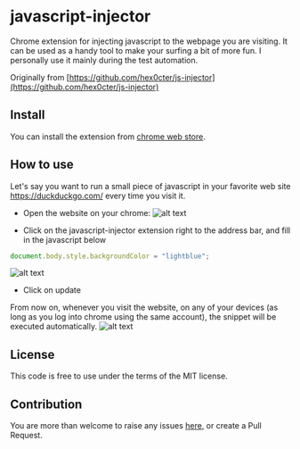 # javascript-injector
Chrome extension for injecting javascript to the webpage you are visiting. It can be used as a handy tool to make your surfing a bit of more fun. I personally use it mainly during the test automation.

Originally from [https://github.com/hex0cter/js-injector](https://github.com/hex0cter/js-injector)
## Install
You can install the extension from [chrome web store](https://chrome.google.com/webstore/detail/javascript-injector/ejnccfcackblkelbafbolcpjfpcmbplg).

## How to use
Let's say you want to run a small piece of javascript in your favorite web site https://duckduckgo.com/ every time you visit it.

* Open the website on your chrome:
![alt text](https://raw.githubusercontent.com/hex0cter/js-injector/master/publisher/screenshots/SS1.png "open the website")

* Click on the javascript-injector extension right to the address bar, and fill in the javascript below
```javascript
document.body.style.backgroundColor = "lightblue";
```

![alt text](https://raw.githubusercontent.com/hex0cter/js-injector/master/publisher/screenshots/SS2.png "fill in the javascript")

* Click on update

From now on, whenever you visit the website, on any of your devices (as long as you log into chrome using the same account), the snippet will be executed automatically.
![alt text](https://raw.githubusercontent.com/hex0cter/js-injector/master/publisher/screenshots/SS3.png "the snippet will be executed")

## License

This code is free to use under the terms of the MIT license.

## Contribution

You are more than welcome to raise any issues [here](https://github.com/hex0cter/js-injector/issues), or create a Pull Request.
